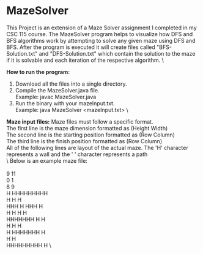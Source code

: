 # MazeSolver

This Project is an extension of a Maze Solver assignment I completed in my CSC 115 course. The MazeSolver program helps to visualize how DFS and BFS algorithms work by attempting to solve any given maze using DFS and BFS. After the program is executed it will create files called "BFS-Solution.txt" and "DFS-Solution.txt" which contain the solution to the maze if it is solvable and each iteration of the respective algorithm. \

**How to run the program:**
  1.  Download all the files into a single directory.
  2.  Compile the MazeSolver.java file. \
      Example: javac MazeSolver.java
  3.  Run the binary with your mazeInput.txt. \
      Example: java MazeSolver <mazeInput.txt> \

**Maze input files:**
Maze files must follow a specific format. \
The first line is the maze dimension formatted as (Height Width) \
The second line is the starting position formatted as (Row Column) \
The third line is the finish position formatted as (Row Column) \
All of the following lines are layout of the actual maze. The 'H' character represents a wall and the ' ' character represents a path \
\ Below is an example maze file: \
\
9 11 \
0 1 \
8 9 \
H HHHHHHHHH \
H     H   H \
HHH H HHH H \
H   H   H H \
HHHHHHH H H \
H     H   H \
H HHHHHHH H \
H         H \
HHHHHHHHH H \
